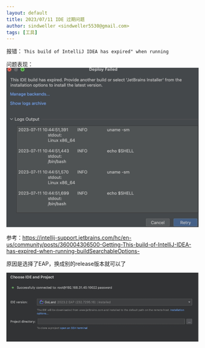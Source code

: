 ```yaml
---
layout: default
title: 2023/07/11 IDE 过期问题
author: sindweller <sindweller5530@gmail.com>
tags: [工具]
---
```

报错： `This build of IntelliJ IDEA has expired" when running`

问题表现：
![problem](assets/757b3abd-352d-4a76-9113-ae5b2d9329c3.jpeg)

参考：https://intellij-support.jetbrains.com/hc/en-us/community/posts/360004306500-Getting-This-build-of-IntelliJ-IDEA-has-expired-when-running-buildSearchableOptions-

原因是选择了EAP，换成别的release版本就可以了

![eap](/assets/eap.jpeg)